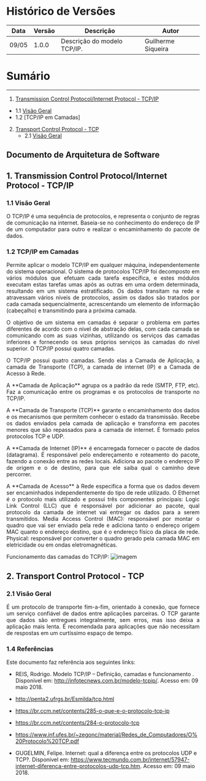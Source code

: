 # Histórico de Versões

Data|Versão|Descrição|Autor
-|-|-|-
09/05|1.0.0|Descrição do modelo TCP/IP. | Guilherme Siqueira
# Sumário
----------------
 1. [Transmission Control Protocol/Internet Protocol - TCP/IP](#1)
   * 1.1 [Visão Geral](#1_1)
   * 1.2 [TCP/IP em Camadas]
 2. [Transport Control Protocol - TCP](#2)
    * 2.1 [Visão Geral](#2_1)


Documento de Arquitetura de Software
------------------------------------
## 1. Transmission Control Protocol/Internet Protocol - TCP/IP

### 1.1 Visão Geral
 <p align = "justify"> O TCP/IP é uma sequência de protocolos, e representa o conjunto de regras de comunicação na internet. Baseia-se no conhecimento do endereço de IP de um computador para outro e realizar o encaminhamento do pacote de dados.
 </p>

### 1.2 TCP/IP em Camadas
<p align = "justify"> Permite aplicar o modelo TCP/IP em qualquer máquina, independentemente do sistema operacional. O sistema de protocolos TCP/IP foi decomposto em vários módulos que efetuam cada tarefa específica, e estes módulos executam estas tarefas umas após as outras em uma ordem determinada, resultando em um sistema estratificado. Os dados transitam na rede e atravessam vários níveis de protocolos, assim os dados são tratados por cada camada sequencialmente, acrescentando um elemento de informação (cabeçalho) e transmitindo para a próxima camada.
</p>

<p align = "justify"> O objetivo de um sistema em camadas é separar o problema em partes diferentes de acordo com o nível de abstração delas, com cada camada se comunicando com as suas vizinhas, utilizando os serviços das camadas inferiores e fornecendo os seus próprios serviços às camadas do nível superior. O TCP/IP possui quatro camadas.
</p>

<p align = "justify"> O TCP/IP possui quatro camadas. Sendo elas a Camada de Aplicação, a camada de Transporte (TCP), a camada de internet (IP) e a Camada de Acesso à Rede. </p>
<p align = "justify"> A **Camada de Aplicação** agrupa os a padrão da rede (SMTP, FTP, etc). Faz a comunicação entre os programas e os protocolos de transporte no TCP/IP. </p>
<p align = "justify"> A **Camada de Transporte (TCP)** garante o encaminhamento dos dados e os mecanismos que permitem conhecer o estado da transmissão. Recebe os dados enviados pela camada de aplicação e transforma em pacotes menores que são repassados para a camada de internet. É formado pelos protocolos TCP e UDP. </p>
<p align = "justify"> A **Camada de Internet (IP)** é encarregada fornecer o pacote de dados (datagrama). É responsável pelo endereçamento e roteamento do pacote, fazendo a conexão entre as redes locais. Adiciona ao pacote o endereço IP de origem e o de destino, para que ele saiba qual o caminho deve percorrer. </p>
<p align = "justify"> A **Camada de Acesso** à Rede especifica a forma que os dados devem ser encaminhados independentemente do tipo de rede utilizado. O Ethernet é o protocolo mais utilizado e possui três componentes principais: Logic Link Control (LLC) que é responsável por adicionar ao pacote, qual protocolo da camada de internet vai entregar os dados para a serem transmitidos. Media Access Control (MAC): responsável por montar o quadro que vai ser enviado pela rede e adiciona tanto o endereço origem MAC quanto o endereço destino, que é o endereço físico da placa de rede. Physical: responsável por converter o quadro gerado pela camada MAC em eletricidade  ou em ondas eletromagnéticas.</p>

Funcionamento das camadas do TCP/IP:
![imagem](http://infotecnews.com.br/wp-content/uploads/2017/01/camada-tcpip-funcionamento.jpg)

## 2. Transport Control Protocol - TCP

### 2.1 Visão Geral
 <p align = "justify"> É um protocolo de transporte fim-a-fim, orientado à conexão, que fornece um serviço confiável de dados entre aplicações parceiras. O TCP garante que dados são entregues integralmente, sem erros, mas isso deixa a aplicação mais lenta. É recomendada para aplicações que não necessitam de respostas em um curtíssimo espaço de tempo.
 </p>

### 1.4 Referências
<p align = "justify"> Este documento faz referência aos seguintes links:

* REIS, Rodrigo. Modelo TCP/IP – Definição, camadas e funcionamento . Disponível em: <http://infotecnews.com.br/modelo-tcpip/>. Acesso em: 09 maio 2018.

* http://penta2.ufrgs.br/Esmilda/tcp.html

* https://br.ccm.net/contents/285-o-que-e-o-protocolo-tcp-ip

* https://br.ccm.net/contents/284-o-protocolo-tcp

* https://www.inf.ufes.br/~zegonc/material/Redes_de_Computadores/O%20Protocolo%20TCP.pdf

*  GUGELMIN, Felipe. Internet: qual a diferença entre os protocolos UDP e TCP?. Disponível em: <https://www.tecmundo.com.br/internet/57947-internet-diferenca-entre-protocolos-udp-tcp.htm>. Acesso em: 09 maio 2018.
